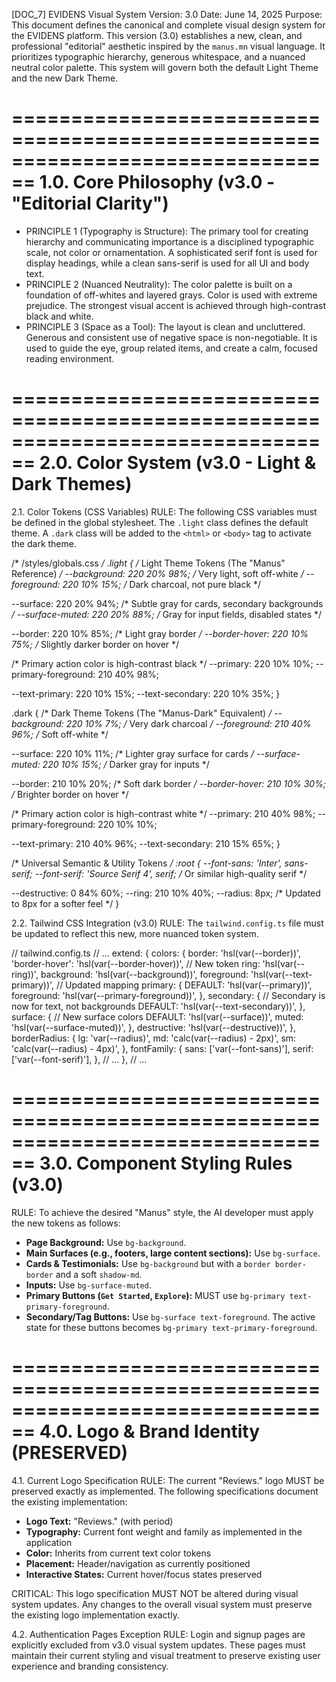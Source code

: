 
[DOC_7] EVIDENS Visual System
Version: 3.0
Date: June 14, 2025
Purpose: This document defines the canonical and complete visual design system for the EVIDENS platform. This version (3.0) establishes a new, clean, and professional "editorial" aesthetic inspired by the `manus.mn` visual language. It prioritizes typographic hierarchy, generous whitespace, and a nuanced neutral color palette. This system will govern both the default Light Theme and the new Dark Theme.

================================================================================
1.0. Core Philosophy (v3.0 - "Editorial Clarity")
================================================================================

*   PRINCIPLE 1 (Typography is Structure): The primary tool for creating hierarchy and communicating importance is a disciplined typographic scale, not color or ornamentation. A sophisticated serif font is used for display headings, while a clean sans-serif is used for all UI and body text.
*   PRINCIPLE 2 (Nuanced Neutrality): The color palette is built on a foundation of off-whites and layered grays. Color is used with extreme prejudice. The strongest visual accent is achieved through high-contrast black and white.
*   PRINCIPLE 3 (Space as a Tool): The layout is clean and uncluttered. Generous and consistent use of negative space is non-negotiable. It is used to guide the eye, group related items, and create a calm, focused reading environment.

================================================================================
2.0. Color System (v3.0 - Light & Dark Themes)
================================================================================

2.1. Color Tokens (CSS Variables)
RULE: The following CSS variables must be defined in the global stylesheet. The `.light` class defines the default theme. A `.dark` class will be added to the `<html>` or `<body>` tag to activate the dark theme.

/* /styles/globals.css */
.light {
  /* Light Theme Tokens (The "Manus" Reference) */
  --background: 220 20% 98%;   /* Very light, soft off-white */
  --foreground: 220 10% 15%;  /* Dark charcoal, not pure black */

  --surface: 220 20% 94%;      /* Subtle gray for cards, secondary backgrounds */
  --surface-muted: 220 20% 88%; /* Gray for input fields, disabled states */

  --border: 220 10% 85%;      /* Light gray border */
  --border-hover: 220 10% 75%; /* Slightly darker border on hover */

  /* Primary action color is high-contrast black */
  --primary: 220 10% 10%;
  --primary-foreground: 210 40% 98%;

  --text-primary: 220 10% 15%;
  --text-secondary: 220 10% 35%;
}

.dark {
  /* Dark Theme Tokens (The "Manus-Dark" Equivalent) */
  --background: 220 10% 7%;      /* Very dark charcoal */
  --foreground: 210 40% 96%;      /* Soft off-white */

  --surface: 220 10% 11%;     /* Lighter gray surface for cards */
  --surface-muted: 220 10% 15%; /* Darker gray for inputs */

  --border: 210 10% 20%;      /* Soft dark border */
  --border-hover: 210 10% 30%; /* Brighter border on hover */

  /* Primary action color is high-contrast white */
  --primary: 210 40% 98%;
  --primary-foreground: 220 10% 10%;

  --text-primary: 210 40% 96%;
  --text-secondary: 210 15% 65%;
}

/* Universal Semantic & Utility Tokens */
:root {
  --font-sans: 'Inter', sans-serif;
  --font-serif: 'Source Serif 4', serif; /* Or similar high-quality serif */

  --destructive: 0 84% 60%;
  --ring: 210 10% 40%;
  --radius: 8px; /* Updated to 8px for a softer feel */
}


2.2. Tailwind CSS Integration (v3.0)
RULE: The `tailwind.config.ts` file must be updated to reflect this new, more nuanced token system.

// tailwind.config.ts
// ...
    extend: {
      colors: {
        border: 'hsl(var(--border))',
        'border-hover': 'hsl(var(--border-hover))', // New token
        ring: 'hsl(var(--ring))',
        background: 'hsl(var(--background))',
        foreground: 'hsl(var(--text-primary))', // Updated mapping
        primary: {
          DEFAULT: 'hsl(var(--primary))',
          foreground: 'hsl(var(--primary-foreground))',
        },
        secondary: { // Secondary is now for text, not backgrounds
          DEFAULT: 'hsl(var(--text-secondary))',
        },
        surface: { // New surface colors
          DEFAULT: 'hsl(var(--surface))',
          muted: 'hsl(var(--surface-muted))',
        },
        destructive: 'hsl(var(--destructive))',
      },
      borderRadius: {
        lg: 'var(--radius)',
        md: 'calc(var(--radius) - 2px)',
        sm: 'calc(var(--radius) - 4px)',
      },
      fontFamily: {
        sans: ['var(--font-sans)'],
        serif: ['var(--font-serif)'],
      },
      // ...
    },
// ...

================================================================================
3.0. Component Styling Rules (v3.0)
================================================================================

RULE: To achieve the desired "Manus" style, the AI developer must apply the new tokens as follows:

*   **Page Background:** Use `bg-background`.
*   **Main Surfaces (e.g., footers, large content sections):** Use `bg-surface`.
*   **Cards & Testimonials:** Use `bg-background` but with a `border border-border` and a soft `shadow-md`.
*   **Inputs:** Use `bg-surface-muted`.
*   **Primary Buttons (`Get Started`, `Explore`):** MUST use `bg-primary text-primary-foreground`.
*   **Secondary/Tag Buttons:** Use `bg-surface text-foreground`. The active state for these buttons becomes `bg-primary text-primary-foreground`.

================================================================================
4.0. Logo & Brand Identity (PRESERVED)
================================================================================

4.1. Current Logo Specification
RULE: The current "Reviews." logo MUST be preserved exactly as implemented. The following specifications document the existing implementation:

*   **Logo Text:** "Reviews." (with period)
*   **Typography:** Current font weight and family as implemented in the application
*   **Color:** Inherits from current text color tokens
*   **Placement:** Header/navigation as currently positioned
*   **Interactive States:** Current hover/focus states preserved

CRITICAL: This logo specification MUST NOT be altered during visual system updates. Any changes to the overall visual system must preserve the existing logo implementation exactly.

4.2. Authentication Pages Exception
RULE: Login and signup pages are explicitly excluded from v3.0 visual system updates. These pages must maintain their current styling and visual treatment to preserve existing user experience and branding consistency.
